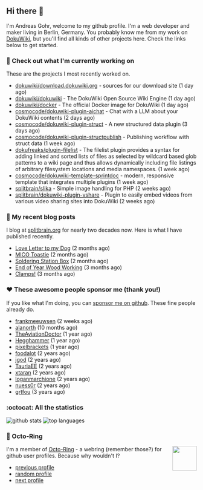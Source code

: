 ## Hi there :wave:

I'm Andreas Gohr, welcome to my github profile. I'm a web developer and maker living in Berlin, Germany. You probably know me from my work on [DokuWiki](https://github.com/splitbrain/dokuwiki), but you'll find all kinds of other projects here. Check the links below to get started.

### :hammer: Check out what I'm currently working on

These are the projects I most recently worked on.


- [dokuwiki/download.dokuwiki.org](https://github.com/dokuwiki/download.dokuwiki.org) - sources for our download site (1 day ago)
- [dokuwiki/dokuwiki](https://github.com/dokuwiki/dokuwiki) - The DokuWiki Open Source Wiki Engine (1 day ago)
- [dokuwiki/docker](https://github.com/dokuwiki/docker) - The official Docker image for DokuWiki (1 day ago)
- [cosmocode/dokuwiki-plugin-aichat](https://github.com/cosmocode/dokuwiki-plugin-aichat) - Chat with a LLM about your DokuWiki contents (2 days ago)
- [cosmocode/dokuwiki-plugin-struct](https://github.com/cosmocode/dokuwiki-plugin-struct) - A new structured data plugin (3 days ago)
- [cosmocode/dokuwiki-plugin-structpublish](https://github.com/cosmocode/dokuwiki-plugin-structpublish) - Publishing workflow with struct data (1 week ago)
- [dokufreaks/plugin-filelist](https://github.com/dokufreaks/plugin-filelist) - The filelist plugin provides a syntax for adding linked and sorted lists of files as selected by wildcard based glob patterns to a wiki page and thus allows dynamically including file listings of arbitrary filesystem locations and media namespaces. (1 week ago)
- [cosmocode/dokuwiki-template-sprintdoc](https://github.com/cosmocode/dokuwiki-template-sprintdoc) - modern, responsive template that integrates multiple plugins (1 week ago)
- [splitbrain/slika](https://github.com/splitbrain/slika) - Simple image handling for PHP (2 weeks ago)
- [splitbrain/dokuwiki-plugin-vshare](https://github.com/splitbrain/dokuwiki-plugin-vshare) - Plugin to easily embed videos from various video sharing sites into DokuWiki (2 weeks ago)

### :scroll: My recent blog posts

I blog at [splitbrain.org](https://www.splitbrain.org) for nearly two decades now. Here is what I have published recently.


- [Love Letter to my Dog](https://www.splitbrain.org/blog/2024-02/11-love_letter_to_my_dog) (2 months ago)
- [MICO Toastie](https://www.splitbrain.org/blog/2024-01/25-mico_toastie) (2 months ago)
- [Soldering Station Box](https://www.splitbrain.org/blog/2024-01/21-soldering_station_box) (2 months ago)
- [End of Year Wood Working](https://www.splitbrain.org/blog/2023-12/31-end-of-year-woodworking) (3 months ago)
- [Clamps!](https://www.splitbrain.org/blog/2023-12/28-clamps) (3 months ago)

### :hearts:️ These awesome people sponsor me (thank you!)

If you like what I'm doing, you can [sponsor me on github](https://github.com/sponsors/splitbrain). These fine people already do.


- [frankmeeuwsen](https://github.com/frankmeeuwsen) (2 weeks ago)
- [alanorth](https://github.com/alanorth) (10 months ago)
- [TheAviationDoctor](https://github.com/TheAviationDoctor) (1 year ago)
- [Hegghammer](https://github.com/Hegghammer) (1 year ago)
- [pixelbrackets](https://github.com/pixelbrackets) (1 year ago)
- [foodalot](https://github.com/foodalot) (2 years ago)
- [jgod](https://github.com/jgod) (2 years ago)
- [TauriaEE](https://github.com/TauriaEE) (2 years ago)
- [xtaran](https://github.com/xtaran) (2 years ago)
- [loganmarchione](https://github.com/loganmarchione) (2 years ago)
- [nuess0r](https://github.com/nuess0r) (2 years ago)
- [grtfou](https://github.com/grtfou) (3 years ago)

### :octocat: All the statistics

 ![github stats](https://github-readme-stats.vercel.app/api?username=splitbrain&show_icons=true&hide_title=true)
![top languages](https://github-readme-stats.vercel.app/api/top-langs/?username=splitbrain&layout=compact)


### :octopus: Octo-Ring

<img width="64" height="65" src="https://octo-ring.com/static/img/octo.png" align="right" alt="">

I'm a member of [Octo-Ring](https://octo-ring.com/) - a webring (remember those?) for github user profiles. Because why wouldn't I? 

* [previous profile](https://octo-ring.com/p/splitbrain/prev)
* [random profile](https://octo-ring.com/p/splitbrain/random)
* [next profile](https://octo-ring.com/p/splitbrain/next)

